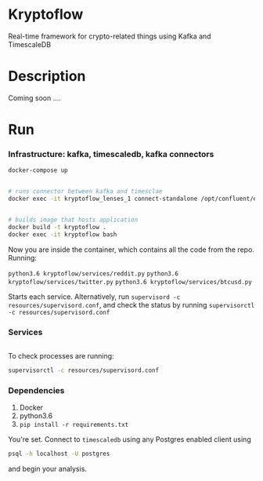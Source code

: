 Kryptoflow
==========


Real-time framework for crypto-related things using Kafka and TimescaleDB


Description
===========

Coming soon ....

Run
===
### Infrastructure: kafka, timescaledb, kafka connectors
```bash
docker-compose up


# runs connector between kafka and timesclae
docker exec -it kryptoflow_lenses_1 connect-standalone /opt/confluent/etc/schema-registry/psql-sql.properties /opt/confluent/etc/kafka-connect-jdbc/postgres-sink.properties


# builds image that hosts application
docker build -t kryptoflow .
docker exec -it kryptoflow bash 
```
Now you are inside the container, which contains all the code from the repo. Running:

`python3.6 kryptoflow/services/reddit.py`
`python3.6 kryptoflow/services/twitter.py`
`python3.6 kryptoflow/services/btcusd.py`

Starts each service. Alternatively, run `supervisord -c resources/supervisord.conf`, and check the status
by running `supervisorctl -c resources/supervisord.conf`

### Services
```bash

```
To check processes are running:

```bash
supervisorctl -c resources/supervisord.conf

```

### Dependencies

1. Docker
2. python3.6
3. `pip install -r requirements.txt`

You're set. Connect to `timescaledb` using any Postgres enabled client using 
```bash
psql -h localhost -U postgres
```
and begin your analysis.


